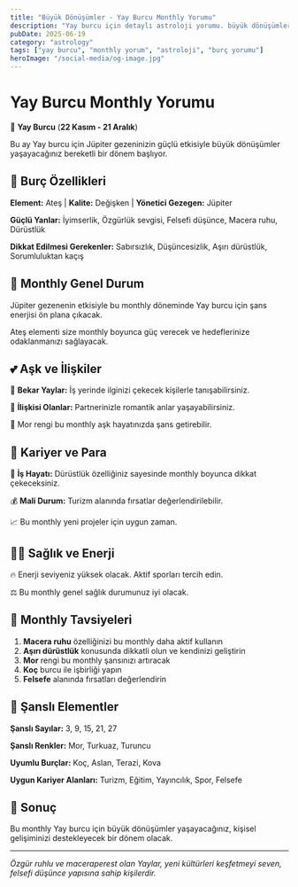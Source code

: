 ```yaml
---
title: "Büyük Dönüşümler - Yay Burcu Monthly Yorumu"
description: "Yay burcu için detaylı astroloji yorumu. büyük dönüşümler konusunda rehberlik."
pubDate: 2025-06-19
category: "astrology"
tags: ["yay burcu", "monthly yorum", "astroloji", "burç yorumu"]
heroImage: "/social-media/og-image.jpg"
---
```


# Yay Burcu Monthly Yorumu

🏹 **Yay Burcu** (**22 Kasım - 21 Aralık**)

Bu ay Yay burcu için Jüpiter gezeninizin güçlü etkisiyle büyük dönüşümler yaşayacağınız bereketli bir dönem başlıyor.

## 🌟 Burç Özellikleri

**Element:** Ateş | **Kalite:** Değişken | **Yönetici Gezegen:** Jüpiter

**Güçlü Yanlar:** İyimserlik, Özgürlük sevgisi, Felsefi düşünce, Macera ruhu, Dürüstlük

**Dikkat Edilmesi Gerekenler:** Sabırsızlık, Düşüncesizlik, Aşırı dürüstlük, Sorumluluktan kaçış

## 💫 Monthly Genel Durum

Jüpiter gezenenin etkisiyle bu monthly döneminde Yay burcu için şans enerjisi ön plana çıkacak.

Ateş elementi size monthly boyunca güç verecek ve hedeflerinize odaklanmanızı sağlayacak.

## 💕 Aşk ve İlişkiler

💖 **Bekar Yaylar:** İş yerinde ilginizi çekecek kişilerle tanışabilirsiniz.

💑 **İlişkisi Olanlar:** Partnerinizle romantik anlar yaşayabilirsiniz.

🌹 Mor rengi bu monthly aşk hayatınızda şans getirebilir.

## 💼 Kariyer ve Para

🚀 **İş Hayatı:** Dürüstlük özelliğiniz sayesinde monthly boyunca dikkat çekeceksiniz.

💰 **Mali Durum:** Turizm alanında fırsatlar değerlendirilebilir.

📈 Bu monthly yeni projeler için uygun zaman.

## 🏃‍♀️ Sağlık ve Enerji

🔥 Enerji seviyeniz yüksek olacak. Aktif sporları tercih edin.

⚖️ Bu monthly genel sağlık durumunuz iyi olacak.

## 🎯 Monthly Tavsiyeleri

1. **Macera ruhu** özelliğinizi bu monthly daha aktif kullanın
2. **Aşırı dürüstlük** konusunda dikkatli olun ve kendinizi geliştirin
3. **Mor** rengi bu monthly şansınızı artıracak
4. **Koç** burcu ile işbirliği yapın
5. **Felsefe** alanında fırsatları değerlendirin

## 🔮 Şanslı Elementler

**Şanslı Sayılar:** 3, 9, 15, 21, 27

**Şanslı Renkler:** Mor, Turkuaz, Turuncu

**Uyumlu Burçlar:** Koç, Aslan, Terazi, Kova

**Uygun Kariyer Alanları:** Turizm, Eğitim, Yayıncılık, Spor, Felsefe

## 💫 Sonuç

Bu monthly Yay burcu için büyük dönüşümler yaşayacağınız, kişisel gelişiminizi destekleyecek bir dönem olacak.

---

*Özgür ruhlu ve maceraperest olan Yaylar, yeni kültürleri keşfetmeyi seven, felsefi düşünce yapısına sahip kişilerdir.*
